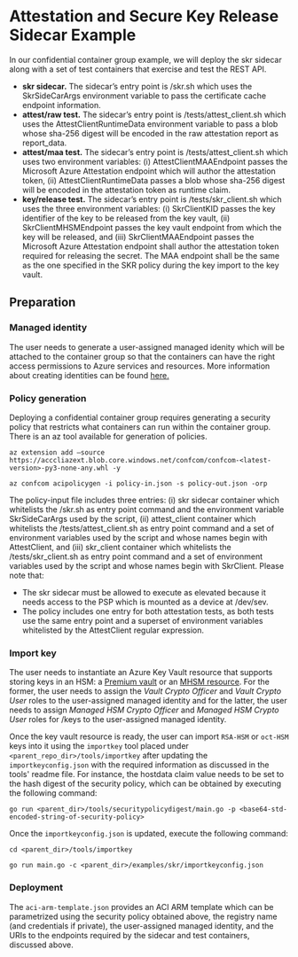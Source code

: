 # Attestation and Secure Key Release Sidecar Example

In our confidential container group example, we will deploy the skr sidecar along with a set of test containers that exercise and test the REST API.
- **skr sidecar.** The sidecar’s entry point is /skr.sh which uses the SkrSideCarArgs environment variable to pass the certificate cache endpoint information.
- **attest/raw test.** The sidecar’s entry point is /tests/attest_client.sh which uses the AttestClientRuntimeData environment variable to pass a blob whose sha-256 digest will be encoded in the raw attestation report as report_data.
- **attest/maa test.** The sidecar’s entry point is /tests/attest_client.sh which uses two environment variables: (i) AttestClientMAAEndpoint passes the Microsoft Azure Attestation endpoint which will author the attestation token, (ii) AttestClientRuntimeData passes a blob whose sha-256 digest will be encoded in the attestation token as runtime claim.
- **key/release test.** The sidecar’s entry point is /tests/skr_client.sh which uses the three environment variables: (i) SkrClientKID passes the key identifier of the key to be released from the key vault, (ii) SkrClientMHSMEndpoint passes the key vault endpoint from which the key will be released, and (iii) SkrClientMAAEndpoint passes the Microsoft Azure Attestation endpoint shall author the attestation token required for releasing the secret. The MAA endpoint shall be the same as the one specified in the SKR policy during the key import to the key vault.

## Preparation

### Managed identity
The user needs to generate a user-assigned managed idenity which will be attached to the container group so that the containers can have the right access permissions to Azure services and resources. More information about creating identities can be found [here.](https://docs.microsoft.com/en-us/azure/active-directory/managed-identities-azure-resources/)

### Policy generation
Deploying a confidential container group requires generating a security policy that restricts what containers can run within the container group. There is an az tool available for generation of policies.

`az extension add –source https://acccliazext.blob.core.windows.net/confcom/confcom-<latest-version>-py3-none-any.whl -y`

`az confcom acipolicygen -i policy-in.json -s policy-out.json -orp`

The policy-input file includes three entries: (i) skr sidecar container which whitelists the /skr.sh as entry point command and the environment variable SkrSideCarArgs used by the script, (ii) attest_client container which whitelists the /tests/attest_client.sh as entry point command and a set of environment variables used by the script and whose names begin with AttestClient, and  (iii) skr_client container which whitelists the /tests/skr_client.sh as entry point command and a set of environment variables used by the script and whose names begin with SkrClient. 
Please note that:
- The skr sidecar must be allowed to execute as elevated because it needs access to the PSP which is mounted as a device at /dev/sev. 
- The policy includes one entry for both attestation tests, as both tests use the same entry point and a superset of environment variables whitelisted by the AttestClient regular expression.

### Import key
The user needs to instantiate an Azure Key Vault resource that supports storing keys in an HSM: a [Premium vault](https://learn.microsoft.com/en-us/azure/key-vault/general/overview) or an [MHSM resource](https://docs.microsoft.com/en-us/azure/key-vault/managed-hsm/overview). For the former, the user needs to assign 
the *Vault Crypto Officer* and *Vault Crypto User* roles to the user-assigned managed identity and for the latter, the user needs to assign *Managed HSM Crypto Officer* and *Managed HSM Crypto User* roles for /keys to the user-assigned managed identity.

Once the key vault resource is ready, the user can import `RSA-HSM` or `oct-HSM` keys into it using the `importkey` tool placed under `<parent_repo_dir>/tools/importkey` after updating the `importkeyconfig.json` with the required information as discussed in the tools' readme file. For instance, the hostdata claim value needs to be set to the hash digest of the security policy, which can be obtained by executing the following command:

`go run <parent_dir>/tools/securitypolicydigest/main.go -p <base64-std-encoded-string-of-security-policy>`

Once the `importkeyconfig.json` is updated, execute the following command:

`cd <parent_dir>/tools/importkey`

`go run main.go -c <parent_dir>/examples/skr/importkeyconfig.json`

### Deployment
The `aci-arm-template.json` provides an ACI ARM template which can be parametrized using the security policy obtained above, the registry name (and credentials if private), the user-assigned managed identity, and the URIs to the endpoints required by the sidecar and test containers, discussed above.